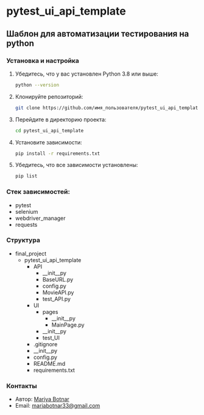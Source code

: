 # pytest_ui_api_template

## Шаблон для автоматизации тестирования на python

### Установка и настройка
1. Убедитесь, что у вас установлен Python 3.8 или выше:
   ```bash
   python --version
2. Клонируйте репозиторий:   
   ```bash
   git clone https://github.com/имя_пользователя/pytest_ui_api_template.git
3. Перейдите в директорию проекта:
   ```bash
   cd pytest_ui_api_template
4. Установите зависимости:
   ```bash
   pip install -r requirements.txt
5. Убедитесь, что все зависимости установлены:
   ```bash
   pip list

### Стек зависимостей:
- pytest
- selenium
- webdriver_manager
- requests

### Структура
- final_project
  - pytest_ui_api_template
    - API
      - __init__py
      - BaseURL.py
      - config.py
      - MovieAPI.py
      - test_API.py
    - UI
      - pages
        - __init__py
        - MainPage.py
      - __init__py
      - test_UI
    - .gitignore
    - __init__py
    - config.py
    - README.md
    - requirements.txt

### Контакты
- Автор: [Mariya Botnar]("https://github.com/mariabotnar")
- Email: mariabotnar33@gmail.com
